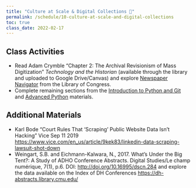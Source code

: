 ```yaml
---
title: "Culture at Scale & Digital Collections 🐘"
permalink: /schedule/10-culture-at-scale-and-digital-collections
toc: true
class_date: 2022-02-17
---
```


## Class Activities

- Read Adam Crymble “Chapter 2: The Archival Revisionism of Mass Digitization” *Technology and the Historian* (available through the library and uploaded to Google Drive/Canvas) and explore [Newspaper Navigator](https://news-navigator.labs.loc.gov/search) from the Library of Congress.
- Complete remaining sections from the [Introduction to Python and Git]({{site.baseurl}}/materials/intro-python-git/04-python-fundamentals) and [Advanced Python]({{site.baseurl}}/materials/advanced-python/03-complex-python) materials.


## Additional Materials

- Karl Bode “Court Rules That ‘Scraping’ Public Website Data Isn’t Hacking” Vice Sep 11 2019 <https://www.vice.com/en_us/article/9kek83/linkedin-data-scraping-lawsuit-shot-down>
- Weingart, S.B. and Eichmann-Kalwara, N., 2017. What’s Under the Big Tent?: A Study of ADHO Conference Abstracts. Digital Studies/Le champ numérique, 7(1), p.6. DOI: <http://doi.org/10.16995/dscn.284> and explore the data available on the Index of DH Conferences <https://dh-abstracts.library.cmu.edu/>

